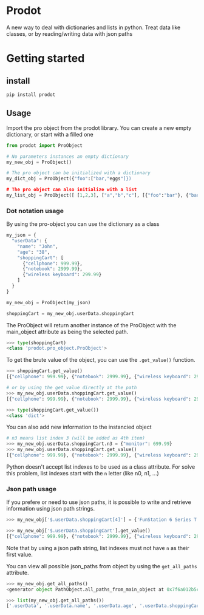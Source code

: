 # Prodot

A new way to deal with dictionaries and lists in python.
Treat data like classes, or by reading/writing data with json paths

# Getting started

## install
```
pip install prodot
```

## Usage

Import the pro object from the prodot library. You can create a new empty dictionary, or start with a filled one

```Python
from prodot import ProObject

# No parameters instances an empty dictionary
my_new_obj = ProObject() 

# The pro object can be initialized with a dictionary
my_dict_obj = ProObject({"foo":["bar,"eggs"]})

# The pro object can also initialize with a list
my_list_obj = ProObject([ [1,2,3], ["a","b","c"], [{"foo":"bar"}, {"bar":"eggs"}] ])

```

### Dot notation usage
By using the pro-object you can use the dictionary as a class

```Python
my_json = {
  "userData": {
    "name": "John",
    "age": "38",
    "shoppingCart": [
      {"cellphone": 999.99},
      {"notebook": 2999.99},
      {"wireless keyboard": 299.99}
    ]
  }
}

my_new_obj = ProObject(my_json)

shoppingCart = my_new_obj.userData.shoppingCart
```

The ProObject will return another instance of the ProObject with the main_object attribute as being the selected path.

```Python
>>> type(shoppingCart)
<class 'prodot.pro_object.ProObject'>
```

To get the brute value of the object, you can use the `.get_value()` function.

```Python
>>> shoppingCart.get_value()
[{"cellphone": 999.99}, {"notebook": 2999.99}, {"wireless keyboard": 299.99}]

# or by using the get_value directly at the path
>>> my_new_obj.userData.shoppingCart.get_value()
[{"cellphone": 999.99}, {"notebook": 2999.99}, {"wireless keyboard": 299.99}]

>>> type(shoppingCart.get_value())
<class 'dict'>
```

You can also add new information to the instancied object

```Python
# n3 means list index 3 (will be added as 4th item)
>>> my_new_obj.userData.shoppingCart.n3 = {"monitor": 699.99}
>>> my_new_obj.userData.shoppingCart.get_value()
[{"cellphone": 999.99}, {"notebook": 2999.99}, {"wireless keyboard": 299.99}, {"monitor": 399.99}]
```
Python doesn't accept list indexes to be used as a class attribute. For solve this problem, list indexes start with the `n` letter (like n0, n1, ...)

### Json path usage

If you prefere or need to use json paths, it is possible to write and retrieve information using json path strings.

```Python
>>> my_new_obj['$.userData.shoppingCart[4]'] = {'FunStation 6 Series T':'699,99'}

>>> my_new_obj['$.userData.shoppingCart'].get_value()
[{"cellphone": 999.99}, {"notebook": 2999.99}, {"wireless keyboard": 299.99}, {"monitor": 399.99}, {'FunStation 6 Series T':'699,99'}]
```

Note that by using a json path string, list indexes must not have `n` as their first value.

You can view all possible json_paths from object by using the `get_all_paths` attribute.

```Python
>>> my_new_obj.get_all_paths()
<generator object PathObject.all_paths_from_main_object at 0x7f6a012b5c80>

>>> list(my_new_obj.get_all_paths())
['.userData', '.userData.name', '.userData.age', '.userData.shoppingCart', '.userData.shoppingCart[0]', '.userData.shoppingCart[0].cellphone', '.userData.shoppingCart[1]', '.userData.shoppingCart[1].notebook', '.userData.shoppingCart[2]', '.userData.shoppingCart[2].wireless keyboard', '.userData.shoppingCart[3]', '.userData.shoppingCart[3].monitor', '.userData.shoppingCart[4]', '.userData.shoppingCart[4].FunStation 6 Series T']
```

